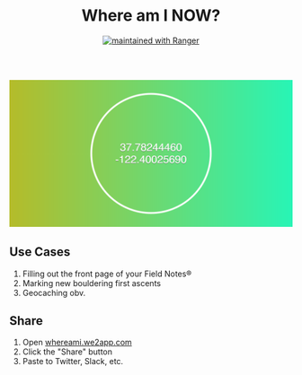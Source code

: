<h1 align="center">Where am I NOW?</h1>
<p align="center">
  <a href="https://reporanger.com">
    <img src="https://img.shields.io/badge/maintained%20with-Ranger-1f93f3.svg" alt="maintained with Ranger" />  
  </a>
</p>

<br>
<br>

![Example image](static/example.png)

## Use Cases

1. Filling out the front page of your Field Notes®
2. Marking new bouldering first ascents
3. Geocaching obv.

## Share

1. Open [whereami.we2app.com](http://whereami.we2app.com)
2. Click the "Share" button
3. Paste to Twitter, Slack, etc.


